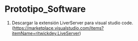 # Prototipo_Software


1. Descargar la extensión LiverServer para visual studio code. (https://marketplace.visualstudio.com/items?itemName=ritwickdey.LiveServer)
   
